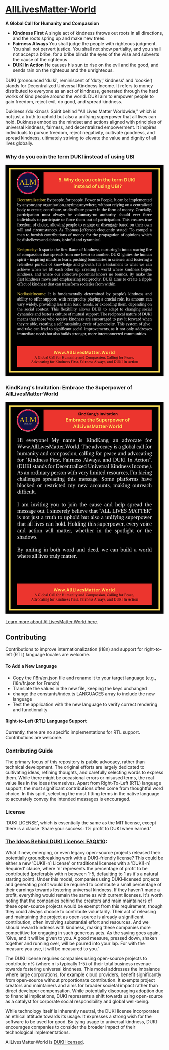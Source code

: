 # [AllLivesMatter&middot;World](https://www.alllivesmatter.world)

******A Global Call for Humanity and Compassion******

* **Kindness First**  A single act of kindness throws out roots in all directions, and the roots spring up and make new trees.
* **Fairness Always** You shall judge the people with righteous judgment. You shall not pervert justice. You shall not show partiality, and you shall not accept a bribe, for a bribe blinds the eyes of the wise and subverts the cause of the righteous
* **DUKI In Action** He causes his sun to rise on the evil and the good, and sends rain on the righteous and the unrighteous.

DUKI (pronounced 'duːki', reminiscent of 'duty','kindness' and 'cookie') stands for Decentralized Universal Kindness Income. It refers to money distributed to everyone as an act of kindness, generated through the hard works of kind people around the world. DUKI aim to empower people to gain freedom, reject evil, do good, and spread kindness.

Dukiness:/ˈduːkiːnəs/: Spirit behind "All Lives Matter Worldwide," which is not just a truth to uphold but also a unifying superpower that all lives can hold. Dukiness embodies the mindset and actions aligned with principles of universal kindness, fairness, and decentralized empowerment. It inspires individuals to pursue freedom, reject negativity, cultivate goodness, and spread kindness, ultimately striving to elevate the value and dignity of all lives globally.


### Why do you coin the term DUKI instead of using UBI 
![DUKI Concept](ptools/assets/outreach/x/5_why_do_you_coin_the_term_duki_instead_of_using_ubi.png)


### KindKang's Invitation: Embrace the Superpower of AllLivesMatter·World
![DUKI Concept](ptools/assets/outreach/x/0_ordinary_kindkang_invitation.png)

[Learn more about AllLivesMatter.World here](https://www.alllivesmatter.world).


## Contributing
Contributions to improve internationalization (i18n) and support for right-to-left (RTL) language locales are welcome.
#### To Add a New Language 
* Copy the i18n/en.json file and rename it to your target language (e.g., i18n/fr.json for French)
* Translate the values in the new file, keeping the keys unchanged
* change the constants/index.ts LANGUAGES array to include the new language
* Test the application with the new language to verify correct rendering and functionality

#### Right-to-Left (RTL) Language Support
Currently, there are no specific implementations for RTL support. Contributions are welcome. 

### Contributing Guide

The primary focus of this repository is public advocacy, rather than technical development. The original efforts are largely dedicated to cultivating ideas, refining thoughts, and carefully selecting words to express them. While there might be occasional errors or misused terms, the real value lies in the ideas themselves.
Apart from Right-To-Left (RTL) language support, the most significant contributions often come from thoughtful word choice. In this spirit, selecting the most fitting terms in the native language to accurately convey the intended messages is encouraged.

### License
'DUKI LICENSE', which is essentially the same as the MIT license, except there is a clause 'Share your success: 1% profit to DUKI when earned.'

### [The Ideas Behind DUKI License: FAQ#10](https://www.alllivesmatter.world/about):
What if new, emerging, or even legacy open-source projects released their potentially groundbreaking work with a DUKI-friendly license? This could be either a new 'DUKI[-n] License' or traditional licenses with a 'DUKI[-n] Required' clause, where 'n' represents the percentage of profit to be contributed (preferably with n between 1-5, defaulting to 1 as it's a natural starting point). Under this model, companies using DUKI-licensed projects and generating profit would be required to contribute a small percentage of their earnings towards fostering universal kindness. If they haven't made a profit, everything would remain the same as with current licenses. It's worth noting that the companies behind the creators and main maintainers of these open-source projects would be exempt from this requirement, though they could always choose to contribute voluntarily. Their act of releasing and maintaining the project as open-source is already a significant contribution, often involving substantial effort and resources. And we should reward kindness with kindness, making these companies more competitive for engaging in such generous acts. As the saying goes again, 'Give, and it will be given to you. A good measure, pressed down, shaken together and running over, will be poured into your lap. For with the measure you use, it will be measured to you.'


The DUKI license requires companies using open-source projects to contribute n% (where n is typically 1-5) of their total business revenue towards fostering universal kindness. This model addresses the imbalance where large corporations, for example cloud providers, benefit significantly from open-source without proportionate contribution. It exempts project creators and maintainers and aims for broader societal impact rather than direct developer compensation. While potentially discouraging adoption due to financial implications, DUKI represents a shift towards using open-source as a catalyst for corporate social responsibility and global well-being.

While technology itself is inherently neutral, the DUKI license incorporates an ethical attitude towards its usage. It expresses a strong wish for the software to be used for good. By tying usage to universal kindness, DUKI encourages companies to consider the broader impact of their technological implementations. 


AllLivesMatter&middot;World is [DUKI licensed](./LICENSE).